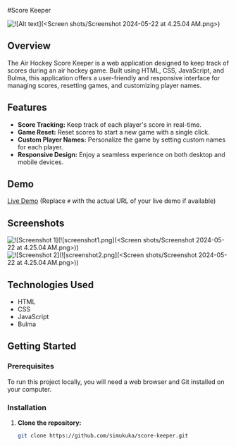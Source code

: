 
#Score Keeper

![!\[Alt text\](<Screen shots/Screenshot 2024-05-22 at 4.25.04 AM.png>)](<Screen shots/Screenshot 2024-05-22 at 4.46.30 AM.jpeg>)

## Overview

The Air Hockey Score Keeper is a web application designed to keep track of scores during an air hockey game. Built using HTML, CSS, JavaScript, and Bulma, this application offers a user-friendly and responsive interface for managing scores, resetting games, and customizing player names.

## Features

- **Score Tracking:** Keep track of each player's score in real-time.
- **Game Reset:** Reset scores to start a new game with a single click.
- **Custom Player Names:** Personalize the game by setting custom names for each player.
- **Responsive Design:** Enjoy a seamless experience on both desktop and mobile devices.

## Demo

[Live Demo](#) (Replace `#` with the actual URL of your live demo if available)

## Screenshots

![!\[Screenshot 1\](!\[screenshot1.png\](<Screen shots/Screenshot 2024-05-22 at 4.25.04 AM.png>))](<Screen shots/Screenshot 2024-05-22 at 4.46.30 AM.jpeg>)
![!\[Screenshot 2\](!\[screenshot2.png\](<Screen shots/Screenshot 2024-05-22 at 4.25.04 AM.png>))](<Screen shots/Screenshot 2024-05-22 at 4.46.53 AM.jpeg>)

## Technologies Used

- HTML
- CSS
- JavaScript
- Bulma

## Getting Started

### Prerequisites

To run this project locally, you will need a web browser and Git installed on your computer.

### Installation

1. **Clone the repository:**

   ```bash
   git clone https://github.com/simukuka/score-keeper.git
